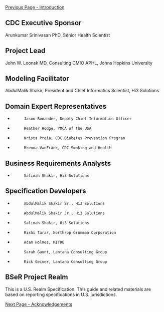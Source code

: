 [Previous Page - Introduction](Introduction.html)

## CDC Executive Sponsor

Arunkumar Srinivasan PhD, Senior Health Scientist

## Project Lead

John W. Loonsk MD, Consulting CMIO APHL, Johns Hopkins University

## Modeling Facilitator

AbdulMalik Shakir, President and Chief Informatics Scientist, Hi3 Solutions

## Domain Expert Representatives

*          Jason Bonander, Deputy Chief Information Officer

*          Heather Hodge, YMCA of the USA

*          Krista Proia, CDC Diabetes Prevention Program

*          Brenna VanFrank, CDC Smoking and Health

## Business Requirements Analysts

*          Salimah Shakir, Hi3 Solutions

## Specification Developers

*          AbdulMalik Shakir Sr., Hi3 Solutions

*          AbdulMalik Shakir Jr., Hi3 Solutions

*          Salimah Shakir, Hi3 Solutions

*          Rishi Tarar, Northrop Grumman Corporation

*          Adam Holmes, MITRE
 
*          Sarah Gaunt, Lantana Consulting Group

*          Rick Geimer, Lantana Consulting Group

## BSeR Project Realm

This is a U.S. Realm Specification. This guide and related materials are based on reporting specifications in U.S. jurisdictions.

[Next Page - Acknowledgements](Acknowledgements.html)